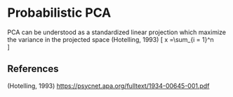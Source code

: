 # Probabilistic PCA

PCA can be understood as a standardized linear projection which 
maximize the variance in the projected space (Hotelling, 1993)
\[
       x =\sum_{i = 1}^n  
\]


## References
(Hotelling, 1993) https://psycnet.apa.org/fulltext/1934-00645-001.pdf
